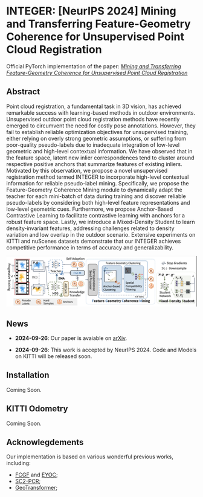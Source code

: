 # INTEGER: [NeurIPS 2024] Mining and Transferring Feature-Geometry Coherence for Unsupervised Point Cloud Registration

Official PyTorch implementation of the paper: *[Mining and Transferring Feature-Geometry Coherence for Unsupervised Point Cloud Registration](https://neurips.cc/virtual/2024/poster/95385)*

## Abstract

Point cloud registration, a fundamental task in 3D vision, has achieved remarkable success with learning-based methods in outdoor environments. Unsupervised outdoor point cloud registration methods have recently emerged to circumvent the need for costly pose annotations. However, they fail to establish reliable optimization objectives for unsupervised training, either relying on overly strong geometric assumptions, or suffering from poor-quality pseudo-labels due to inadequate integration of low-level geometric and high-level contextual information. We have observed that in the feature space, latent new inlier correspondences tend to cluster around respective positive anchors that summarize features of existing inliers. Motivated by this observation, we propose a novel unsupervised registration method termed INTEGER to incorporate high-level contextual information for reliable pseudo-label mining. Specifically, we propose the Feature-Geometry Coherence Mining module to dynamically adapt the teacher for each mini-batch of data during training and discover reliable pseudo-labels by considering both high-level feature representations and low-level geometric cues. Furthermore, we propose Anchor-Based Contrastive Learning to facilitate contrastive learning with anchors for a robust feature space. Lastly, we introduce a Mixed-Density Student to learn density-invariant features, addressing challenges related to density variation and low overlap in the outdoor scenario. Extensive experiments on KITTI and nuScenes datasets demonstrate that our INTEGER achieves competitive performance in terms of accuracy and generalizability.

![Pipeline](assets/pipeline.png)

## News

- **2024-09-26**: Our paper is avaiable on [arXiv](https://arxiv.org/abs/2411.01870).

- **2024-09-26**: This work is accepted by NeurIPS 2024. Code and Models on KITTI will be released soon.

## Installation

Coming Soon.

## KITTI Odometry

Coming Soon.

## Acknowlegdements

Our implementation is based on various wonderful previous works, including: 

- [FCGF](https://github.com/chrischoy/FCGF) and [EYOC](https://github.com/liuQuan98/EYOC);
- [SC2-PCR](https://github.com/ZhiChen902/SC2-PCR);
- [GeoTransformer](https://github.com/qinzheng93/GeoTransformer);

